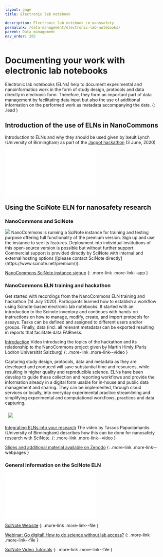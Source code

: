 ```yaml
---
layout: page
title: Electronic lab notebook

description: Electronic lab notebook in nanosafety
permalink: /data-management/electronic-lab-notebooks/
parent: Data management
nav_order: 205
---
```


#  Documenting your work with electronic lab notebooks

Electronic lab notebooks (ELNs) help to document experimental and nanoinformatics work in the form of study design, protocols and data directly in electronic form. Therefore, they form an important part of data management by facilitating data input but also the use of additional information on the performed work as metadata accompanying the data.
{: .lead }

## Introduction of the use of ELNs in NanoCommons
Introduction to ELNs and why they should be used given by Iseult Lynch (University of Birmingham) as part of the [Jaqpot hackathon](https://zenodo.org/record/3908229#.YT5tT50zZPY) (3 June, 2020)

<iframe src="//www.youtube.com/embed/tM814yEukfA" frameborder="0" allowfullscreen="allowfullscreen">&nbsp;</iframe>


## Using the SciNote ELN for nanosafety research

### NanoCommons and SciNote

<img src="{{site.baseurl}}/images/nanocommons-scinote.jpg" class="image--right">
NanoCommons is running a SciNote instance for training and testing purpose offering full functionality of the premium version. Sign up and use the instance to see its features. Deployment into individual institutions of this open-source version is possible but without further support. Commercial support is provided directly by SciNote with internal and external hosting options ([please contact SciNote directly](https://www.scinote.net/premium/)).

[NanoCommons SciNote instance signup](https://scinote.sevenpastnine.com/)
{: .more-link .more-link--app }

### NanoCommons ELN training and hackathon

Get started with recordings from the NanoCommons ELN training and hackathon (14 July 2020). Participants learned how to establish a workflow using Scinote-based electronic lab notebooks. It started with an introduction to the Scinote inventory and continues with hands-on instructions on how to manage, modify, create, and import protocols for assays. Tasks can be defined and assigned to different users and/or groups. Finally, data (incl. all relevant metadata) can be exported resulting in reports that facilitate data FAIRness.

[Introduction](https://www.youtube.com/watch?v=mxGlvWzFnHI&ab_channel=NanoCommons)
Video introducing the topics of the hackathon and its relationship to the NanoCommons project given by Martin Himly (Paris Lodron Universität Salzburg)
{: .more-link .more-link--video }

Capturing study design, protocols, data and metadata as they are developed and produced will save substantial time and resources, while resulting in higher quality and reproducible science. ELNs have been develop to guide these collection and reporting workflows and provide the information already in a digital form usable for in-house and public data management and sharing. They can be implemented, through cloud services or locally, into everyday experimental practice streamlining and simplifying experimental and computational workflows, practices and data capturing.

<img src="{{site.baseurl}}/images/ELN-hackathon.JPG" style="padding: 10px;">

[Integrating ELNs into your research](https://www.youtube.com/watch?v=mvIDkERUeHM&ab_channel=NanoCommons)
The video by Tassos Papadiamantis (University of Birmingham) describes how this can be done for nanosafety research with SciNote.
{: .more-link .more-link--video }

[Slides and additional material available on Zenodo](https://zenodo.org/record/4518805#.YSjw144zaUl)
{: .more-link .more-link--webpages }

### General information on the SciNote ELN
<iframe src="//www.youtube.com/embed/NWhsjR_qap4" frameborder="0" allowfullscreen="allowfullscreen">&nbsp;</iframe>

[SciNote Website](https://www.scinote.net/)
{: .more-link .more-link--file }

[Webinar: Go digital! How to do science without lab access?](https://www.scinote.net/webinar-go-digital/)
{: .more-link .more-link--file }

[SciNote Video Tutorials](https://www.scinote.net/tutorials/)
{: .more-link .more-link--file }
